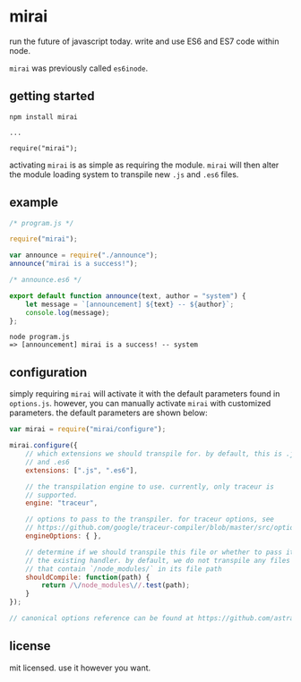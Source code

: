# mirai

run the future of javascript today. write and use ES6 and ES7 code within node.

`mirai` was previously called `es6inode`.

## getting started

```shell
npm install mirai

...

require("mirai");
```

activating `mirai` is as simple as requiring the module. `mirai` will then alter the module loading system to transpile new `.js` and `.es6` files.

## example

```javascript
/* program.js */

require("mirai");

var announce = require("./announce");
announce("mirai is a success!");
```

```javascript
/* announce.es6 */

export default function announce(text, author = "system") {
    let message = `[announcement] ${text} -- ${author}`;
    console.log(message);
};
```

```shell
node program.js
=> [announcement] mirai is a success! -- system
```

## configuration

simply requiring `mirai` will activate it with the default parameters found in `options.js`. however, you can manually activate `mirai` with customized parameters. the default parameters are shown below:

```javascript
var mirai = require("mirai/configure");

mirai.configure({
    // which extensions we should transpile for. by default, this is .js
    // and .es6
    extensions: [".js", ".es6"],

    // the transpilation engine to use. currently, only traceur is
    // supported.
    engine: "traceur",

    // options to pass to the transpiler. for traceur options, see
    // https://github.com/google/traceur-compiler/blob/master/src/options.js
    engineOptions: { },

    // determine if we should transpile this file or whether to pass it to
    // the existing handler. by default, we do not transpile any files
    // that contain `/node_modules/` in its file path
    shouldCompile: function(path) {
        return /\/node_modules\//.test(path);
    } 
});

// canonical options reference can be found at https://github.com/astralfoxy/mirai/blob/master/src/options.js
```

## license

mit licensed. use it however you want.
